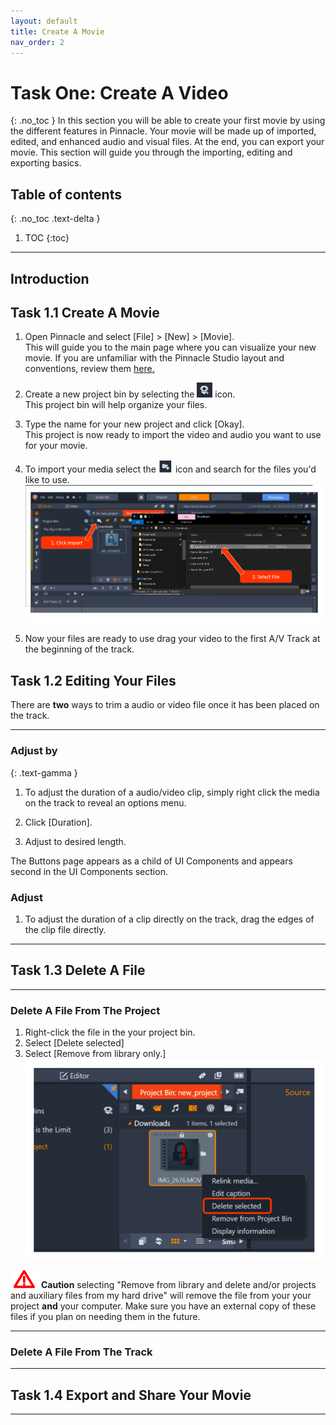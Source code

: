 ```yaml
---
layout: default
title: Create A Movie
nav_order: 2
---
```


# Task One: Create A Video 
{: .no_toc } 
In this section you will be able to create your first movie by using the different features in Pinnacle. Your movie will 
be made up of imported, edited, and enhanced audio and visual files. At the end, you can export your movie. This section will guide you through the importing, editing and exporting basics. 

## Table of contents
{: .no_toc .text-delta }

1. TOC
{:toc}

---
## Introduction 

## Task 1.1 Create A Movie

1.  Open Pinnacle and select [File] > [New] > [Movie].  
This will guide you to the main page where you can visualize your new movie. If you are unfamiliar
with the Pinnacle Studio layout and conventions, review them [here.](/index.md) 

2.  Create a new project bin by selecting the ![BOX](images/box_icon.png) icon.  
This project bin will help organize your files. 

3.  Type the name for your new project and click [Okay].  
This project is now ready to import the video and audio you want to use for your movie. 

4.  To import your media select the ![BOX](images/importIcon.png) icon and search for the files you'd like to use. 
   ![Quick Imports](images/clickImport_findFile.png)

5.	Now your files are ready to use drag your video to the first A/V Track at the beginning of the track.  
    

## Task 1.2 Editing Your Files 

There are **two** ways to trim a audio or video file once it has been placed on the track. 

---

### Adjust by 
{: .text-gamma }
1. To adjust the duration of a audio/video clip, simply right click the media on the track to reveal an options menu. 

2. Click [Duration].

3. Adjust to desired length.
 


The Buttons page appears as a child of UI Components and appears second in the UI Components section.

### Adjust 

1. To adjust the duration of a clip directly on the track, drag the edges of the clip file directly.


---

## Task 1.3 Delete A File

---
 
### Delete A File From The Project 

1. Right-click the file in the your project bin. 
2. Select [Delete selected]  
3. Select [Remove from library only.]  
![Delete-Items](images/delete-selected.png)
 
![Caution](images/critical.png) **Caution** selecting "Remove from library and delete and/or projects and 
auxiliary files from my hard drive" will remove the file from your your project **and** your computer. Make sure you 
have an external copy of these files if you plan on needing them in the future. 

---
### Delete A File From The Track 

---

## Task 1.4 Export and Share Your Movie

---
